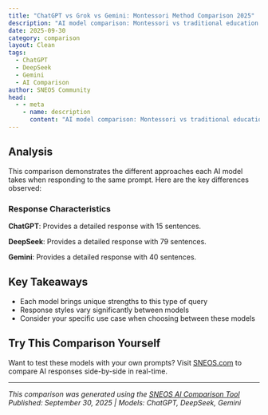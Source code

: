 ```yaml
---
title: "ChatGPT vs Grok vs Gemini: Montessori Method Comparison 2025"
description: "AI model comparison: Montessori vs traditional education - learning outcome comparison..."
date: 2025-09-30
category: comparison
layout: Clean
tags:
  - ChatGPT
  - DeepSeek
  - Gemini
  - AI Comparison
author: SNEOS Community
head:
  - - meta
    - name: description
      content: "AI model comparison: Montessori vs traditional education - learning outcome comparison..."
---
```


<ChatComparison
  title="ChatGPT vs Grok vs Gemini: Montessori Method Comparison 2025"
  prompt="Montessori vs traditional education - learning outcome comparison"
  :responses='{
    "ChatGPT": "Certainly! Here\u0027s a comparison of learning outcomes between Montessori education and traditional education:\n\n### Montessori Education\n**Learning Approach:**\n- Child-centered, learner-paced, hands-on activities\n- Emphasis on autonomy, exploration, and intrinsic motivation\n- Mixed-age classrooms promoting peer learning\n\n**Learning Outcomes:**\n1. **Cognitive Development:**  \n   - Improved problem-solving and critical thinking skills  \n   - Strong conceptual understanding due to experiential learning  \n   \n2. **Social and Emotional Skills:**  \n   - Enhanced self-regulation and independence  \n   - Better collaboration and communication skills via mixed-age interaction  \n   \n3. **Motivation and Attitude toward Learning:**  \n   - Higher intrinsic motivation and love for learning  \n   - Better long-term engagement and curiosity  \n   \n4. **Academic Performance:**  \n   - Studies show Montessori students often perform as well or better in reading, math, and executive function tasks by elementary school compared to traditional peers\n\n5. **Creativity and Adaptability:**  \n   - Encouragement of creativity and adaptability through open-ended tasks and self-directed projects\n\n---\n\n### Traditional Education\n**Learning Approach:**\n- Teacher-centered, structured curriculum with standardized pacing\n- Focus on memorization, direct instruction, and assessment  \n- Age-segregated classes\n\n**Learning Outcomes:**\n1. **Cognitive Development:**  \n   - Strong foundational knowledge due to structured curriculum  \n   - Effective for mastering standardized test knowledge and skills  \n   \n2. **Social and Emotional Skills:**  \n   - Socialization primarily with same-age peers  \n   - Development of compliance and following instructions  \n   \n3. **Motivation and Attitude toward Learning:**  \n   - May rely more on extrinsic motivation (grades, rewards)  \n   - Some students may experience pressure or disengagement  \n   \n4. **Academic Performance:**  \n   - Effective for meeting standardized academic benchmarks  \n   - Variability in critical thinking and creativity based on pedagogy\n   \n5. **Creativity and Adaptability:**  \n   - Often less emphasis on creative and exploratory learning, potentially limiting adaptability\n\n---\n\n### Summary Table\n\n| Aspect                 | Montessori Education                            | Traditional Education                          |\n|------------------------|------------------------------------------------|-----------------------------------------------|\n| Learning Approach      | Child-centered, hands-on, self-paced            | Teacher-led, structured, standardized          |\n| Cognitive Skills       | Strong problem-solving, conceptual understanding| Strong foundational knowledge, memorization   |\n| Social Skills          | Peer learning, self-regulation, collaboration   | Same-age interaction, compliance                |\n| Motivation             | Intrinsic, curiosity-driven                      | Extrinsic (grades, rewards)                      |\n| Academic Performance   | Comparable or superior in early literacy/math   | Effective for standardized testing              |\n| Creativity             | Encouraged through open-ended activities         | Limited emphasis                                |\n| Adaptability           | High, due to exploratory learning                | Variable, depends on teaching style             |\n\n### Research Notes:\n- Multiple studies indicate Montessori students may outperform traditional peers in executive function, social skills, and academic readiness.\n- Traditional education is often more scalable and aligned with standardized testing systems.\n- The effectiveness of either approach can depend on implementation quality, teacher training, and individual student needs.\n\n---\n\nIf you\u0027d like, I can provide specific research references or examples of studies comparing these educational models!",
    "DeepSeek": "Of course. Here is a detailed comparison of learning outcomes between Montessori and traditional education, structured to help you understand the key differences and evidence-based results.\n\n### Core Philosophical Differences: The Root of the Outcome Divergence\n\nTo understand the outcomes, you must first understand the foundational differences:\n\n| Aspect | Montessori Education | Traditional Education |\n| :--- | :--- | :--- |\n| **Core Philosophy** | Child-led, following innate curiosity and developmental stages. \u0022Follow the child.\u0022 | Teacher-led, standardized curriculum for all students. \u0022One size fits all.\u0022 |\n| **Role of the Teacher** | Guide or facilitator; observes and provides resources. | Director and primary source of knowledge; imparts information. |\n| **Learning Environment** | Prepared environment with self-correcting materials; mixed-age classrooms. | Structured, teacher-centered classroom; same-age peers. |\n| **Pace of Learning** | Individualized and self-paced. Mastery is key. | Group-paced, based on a set curriculum and timeline. |\n| **Assessment** | Continuous, qualitative observation; no grades or standardized tests in early years. | Quantitative (tests, grades, report cards); frequent comparison to peers. |\n\n---\n\n### Comparative Learning Outcomes\n\nThe outcomes differ significantly across academic, social-emotional, and executive function domains.\n\n#### 1. Academic Outcomes\n\n*   **Montessori:**\n    *   **Deep Conceptual Understanding:** The hands-on, manipulative materials (e.g., golden beads for math) are designed to build a concrete, internalized understanding of abstract concepts. Learning is driven by mastery.\n    *   **Strong Literacy and Math Foundations:** Studies, including those by Dr. Angeline Lillard, show that Montessori children often perform as well as or better than their traditionally-educated peers in reading and math by the end of elementary school.\n    *   **Love for Learning:** The child-led approach fosters intrinsic motivation. Learning is its own reward, which can lead to a lifelong passion for exploration.\n\n*   **Traditional:**\n    *   **Efficient Knowledge Transfer:** The direct-instruction model is efficient at delivering a large body of standardized knowledge to a group in a short time.\n    *   **Strong Test-Taking Skills:** Children are trained from an early age to perform on tests, which can lead to high scores in standardized testing environments.\n    *   **Surface-Level Understanding:** The pressure to keep pace with the curriculum can sometimes lead to \u0022cramming\u0022 and memorization without deep, lasting comprehension.\n\n**Academic Verdict:** Montessori students often develop a more robust and integrated understanding, while traditional students may initially test well on standardized metrics. The Montessori advantage in fostering a *love of learning* is a significant long-term academic benefit.\n\n#### 2. Social-Emotional and Executive Function Outcomes\n\nThis is where the most striking differences are often observed.\n\n*   **Montessori:**\n    *   **Executive Function:** The environment demands high levels of self-regulation, planning, and time management. Children choose their work, see it through to completion, and put materials away. Research consistently shows Montessori students have superior executive function skills.\n    *   **Social Skills:** Mixed-age classrooms mimic the real world. Older children learn leadership and empathy by mentoring younger ones; younger children learn by observing and are motivated to advance. Conflict resolution is often verbal and child-mediated.\n    *   **Independence and Self-Motivation:** The \u0022help me to do it myself\u0022 philosophy builds incredible confidence and self-reliance.\n    *   **Creativity and Problem-Solving:** The open-ended nature of many activities and the freedom to explore foster innovative thinking and the ability to approach problems from multiple angles.\n\n*   **Traditional:**\n    *   **Following Directions:** Children become adept at listening to and following instructions, a crucial skill for many life and work situations.\n    *   **Working in Structured Groups:** Collaborative projects are often teacher-assigned and structured, teaching children how to function in hierarchical, goal-oriented teams.\n    *   **Conformity and Rule-Following:** The emphasis is on adhering to classroom rules and schedules, which prepares them for similarly structured environments.\n\n**Social-Emotional Verdict:** Montessori education has a demonstrable edge in developing intrinsic motivation, executive function, and social collaboration in mixed-age settings. Traditional education is stronger at preparing children for structured, rule-based environments.\n\n#### 3. Long-Term and \u0022Whole Child\u0022 Outcomes\n\n*   **Montessori:** Alumni often report a strong sense of self, the ability to self-direct their projects and lives, and a non-competitive mindset focused on personal growth. They tend to be adaptable and view learning as a continuous process.\n*   **Traditional:** Alumni are often well-prepared for the structured nature of higher education and corporate environments. They are accustomed to external metrics of success (grades, rankings, promotions) and may be more comfortable with competitive environments.\n\n---\n\n### What Does the Research Say?\n\nSeveral key studies provide evidence:\n\n*   **Lillard \u0026 Else-Quest (2006):** A study in *Science* found that 5-year-old Montessori children had better reading and math skills, superior social cognition, and more advanced executive function. The 12-year-old Montessori students wrote more creative and complex essays and showed a more developed sense of justice and community.\n*   **Lillard (2017) - A Replication Study:** Confirmed the 2006 findings, showing that children in classic Montessori programs (those adhering more strictly to Maria Montessori\u0027s methods) showed significantly better academic achievement, executive function, and social understanding than their peers in other school types.\n*   **Dohrmann et al. (2007):** Found that Montessori students performed better on standardized math and science tests in high school and reported a greater sense of community and engagement.\n\n### Summary Table: Learning Outcome Comparison\n\n| Outcome Area | Montessori Education | Traditional Education |\n| :--- | :--- | :--- |\n| **Academic Mastery** | Deep, conceptual understanding; strong in math \u0026 literacy. | Broad, curriculum-based knowledge; strong test-taking skills. |\n| **Motivation** | **Intrinsic** (driven by curiosity and mastery). | **Extrinsic** (driven by grades, praise, and avoidance of failure). |\n| **Executive Function** | **Exceptionally strong** in self-regulation, planning, and focus. | Developed through structured tasks; less emphasis on self-direction. |\n| **Social Skills** | Collaboration in mixed-age groups; leadership and mentoring. | Collaboration with same-age peers; functioning in structured groups. |\n| **Creativity** | High, due to open-ended exploration and problem-solving. | Varies; can be constrained by curriculum and \u0022right answer\u0022 focus. |\n| **Adaptability** | High; accustomed to self-direction and changing interests. | Can be high, but within a structured framework. |\n| **Preparation For** | Self-directed learning, innovative workplaces, lifelong inquiry. | Traditional higher education, structured corporate environments. |\n\n### Conclusion: Which is Better?\n\nThere is no single \u0022better\u0022 option; the best choice depends on the **child and the family\u0027s values.**\n\n*   **Choose Montessori if** you prioritize fostering intrinsic motivation, independence, deep conceptual learning, and executive function. It is ideal for a child who is self-directed, curious, and benefits from moving at their own pace.\n*   **Choose Traditional Education if** you value a structured, predictable environment that prepares a child for the conventions of the larger system. It can be a good fit for a child who thrives with clear, consistent external direction and explicit instruction.\n\n**The Ideal Outcome:** The research is clear that high-quality Montessori education produces excellent academic results and outstanding social-emotional and executive function skills. However, a passionate, dedicated teacher in a traditional setting can also inspire a love of learning, and a poorly implemented Montessori program can fail to deliver on its promises. The quality of the individual school and the **fit for your specific child** are the most critical factors of all.",
    "Gemini": "It\u0027s tough to give a definitive \u0022Montessori is always better than traditional\u0022 (or vice versa) answer because learning outcomes are complex and depend on many factors, including:\n\n*   **The quality of the specific Montessori or traditional school:** A well-run, resourced Montessori school can outperform a poorly funded traditional school, and vice versa.\n*   **The child\u0027s individual learning style and personality:** Some children thrive in the structured environment of a traditional classroom, while others flourish in the freedom and self-directed learning of Montessori.\n*   **The metrics used to measure learning outcomes:** Standardized tests, social-emotional development, creativity, and critical thinking skills are all important but can be measured differently.\n\nHowever, we can make some generalizations about potential differences in learning outcomes based on the typical characteristics of each approach:\n\n**Potential Montessori Advantages in Learning Outcomes:**\n\n*   **Self-Regulation and Independence:** Montessori education strongly emphasizes self-discipline, time management, and independent work. Students often develop stronger self-regulation skills, which can translate to success in higher education and beyond.  Studies have shown Montessori students may demonstrate better executive function skills.\n*   **Intrinsic Motivation and Engagement:** The freedom to choose activities and pursue interests can lead to greater intrinsic motivation and a deeper engagement with learning. Children learn because they *want* to, not just because they are told to.\n*   **Social-Emotional Development:** Mixed-age classrooms and emphasis on grace and courtesy foster empathy, cooperation, and leadership skills. Students learn to work collaboratively and resolve conflicts peacefully.\n*   **Concrete Understanding:** The use of hands-on materials helps students develop a strong, concrete understanding of abstract concepts. This can be particularly beneficial in math and science.\n*   **Creativity and Problem-Solving:** The open-ended nature of many Montessori activities encourages creativity and problem-solving skills.\n*   **Long-Term Academic Achievement:** Some longitudinal studies have shown that children who attend Montessori schools may perform better on standardized tests and have higher GPAs in high school and college, *especially* if they continue in Montessori through elementary school. However, this is a complex area and the research is not always conclusive.\n\n**Potential Traditional Education Advantages in Learning Outcomes:**\n\n*   **Standardized Test Performance:** Traditional schools often prioritize preparation for standardized tests, which may lead to higher scores on these measures. While Montessori schools are increasingly incorporating test prep, it is often not the primary focus.\n*   **Structured Curriculum:** A structured curriculum ensures that all students are exposed to the same core content, which can be helpful for students who need clear direction and a predictable learning environment.\n*   **Larger Class Sizes and Socialization:** While controversial, some argue that larger class sizes in traditional schools better prepare students for the social dynamics of the \u0022real world.\u0022  They learn to navigate larger groups and interact with diverse personalities.\n*   **Exposure to Different Teaching Styles:** Students in traditional schools are typically exposed to a wider variety of teaching styles, which can help them adapt to different learning environments in the future.\n*   **Access to Advanced Placement (AP) Courses:** Traditional high schools often have a wider range of AP courses available than Montessori high schools, which can be an advantage for students seeking college credit.\n*   **Familiarity and Continuity:** Traditional schools are more common, making transitions between schools or districts easier.\n\n**Areas Where Outcomes May Be Similar:**\n\n*   **Content Knowledge:** Both Montessori and traditional schools can effectively teach core academic content (reading, writing, math, science, history). The *method* of delivery is the key difference.\n*   **Critical Thinking Skills:** While Montessori emphasizes independent problem-solving, traditional schools can also foster critical thinking through class discussions, debates, and research projects.\n\n**Important Considerations:**\n\n*   **Early Childhood vs. Later Education:** The benefits of Montessori may be most pronounced in early childhood education.  The transition to a traditional school in later grades may be challenging for some students.\n*   **Parental Involvement:** Both Montessori and traditional schools benefit from active parental involvement.  Parents who are engaged in their child\u0027s education, regardless of the school type, can significantly impact learning outcomes.\n*   **Teacher Quality:** The quality of the teacher is crucial in both Montessori and traditional settings.  A passionate, skilled teacher can make a significant difference in a child\u0027s learning experience.\n*   **Socioeconomic Factors:** Socioeconomic background plays a significant role in educational outcomes, regardless of the type of school.  Access to resources, stable home environments, and parental support are all important factors.\n\n**In Conclusion:**\n\nThere\u0027s no one-size-fits-all answer. Both Montessori and traditional education have strengths and weaknesses.  The best learning environment for a child depends on their individual needs, learning style, and personality, as well as the quality of the specific school and the support they receive at home. Researching specific schools, observing classrooms, and talking to teachers and parents are all crucial steps in making an informed decision. Consider what skills and traits are most important to you as a parent when evaluating the options.\n"
  }'
  published-date="13:56"
/>

## Analysis

This comparison demonstrates the different approaches each AI model takes when responding to the same prompt. Here are the key differences observed:

### Response Characteristics

**ChatGPT**: Provides a detailed response with 15 sentences. 

**DeepSeek**: Provides a detailed response with 79 sentences. 

**Gemini**: Provides a detailed response with 40 sentences. 

## Key Takeaways

- Each model brings unique strengths to this type of query
- Response styles vary significantly between models
- Consider your specific use case when choosing between these models

## Try This Comparison Yourself

Want to test these models with your own prompts? Visit [SNEOS.com](https://sneos.com) to compare AI responses side-by-side in real-time.

---

*This comparison was generated using the [SNEOS AI Comparison Tool](https://sneos.com)*
*Published: September 30, 2025 | Models: ChatGPT, DeepSeek, Gemini*
